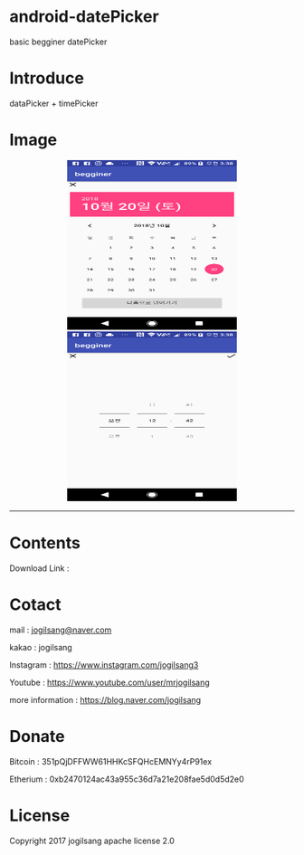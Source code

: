 # android-datePicker

basic begginer datePicker

Introduce
=============

dataPicker + timePicker

Image
=============
<center><img src="/1.png" width="300" height="300"></center>
<center><img src="/2.png" width="300" height="300"></center>

<hr/>

Contents
=============

Download Link : 


Cotact
=============

mail :
jogilsang@naver.com

kakao :
jogilsang

Instagram :
<https://www.instagram.com/jogilsang3>

Youtube :
<https://www.youtube.com/user/mrjogilsang>

more information : 
<https://blog.naver.com/jogilsang>

Donate
=============
Bitcoin : 351pQjDFFWW61HHKcSFQHcEMNYy4rP91ex

Etherium : 0xb2470124ac43a955c36d7a21e208fae5d0d5d2e0


License
=============
Copyright 2017 jogilsang apache license 2.0


